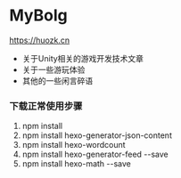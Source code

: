 # MyBolg

https://huozk.cn

* 关于Unity相关的游戏开发技术文章
* 关于一些游玩体验
* 其他的一些闲言碎语


### 下载正常使用步骤

1. npm install
2. npm install hexo-generator-json-content
3. npm install hexo-wordcount
4. npm install hexo-generator-feed --save
5. npm install hexo-math --save